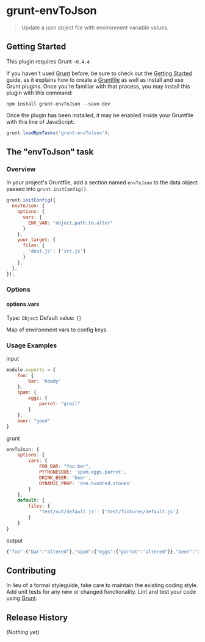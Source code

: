 # grunt-envToJson

> Update a json object file with environment variable values.

## Getting Started
This plugin requires Grunt `~0.4.4`

If you haven't used [Grunt](http://gruntjs.com/) before, be sure to check out the [Getting Started](http://gruntjs.com/getting-started) guide, as it explains how to create a [Gruntfile](http://gruntjs.com/sample-gruntfile) as well as install and use Grunt plugins. Once you're familiar with that process, you may install this plugin with this command:

```shell
npm install grunt-envToJson --save-dev
```

Once the plugin has been installed, it may be enabled inside your Gruntfile with this line of JavaScript:

```js
grunt.loadNpmTasks('grunt-envToJson');
```

## The "envToJson" task

### Overview
In your project's Gruntfile, add a section named `envToJson` to the data object passed into `grunt.initConfig()`.

```js
grunt.initConfig({
  envToJson: {
    options: {
      vars: {
        ENV_VAR: "object.path.to.alter"
      }
    },
    your_target: {
      files: {
        'dest.js': ['src.js']
      }
    },
  },
});
```

### Options

#### options.vars
Type: `Object`
Default value: `{}`

Map of environment vars to config keys.


### Usage Examples

input
```js
module.exports = {
    foo: {
        bar: 'howdy'
    },
    spam: {
        eggs: {
            parrot: "grail"
        }
    },
    beer: "good"
}
```

grunt
```js
envToJson: {
    options: {
        vars: {
            FOO_BAR: "foo.bar",
            PYTHONESQUE: 'spam.eggs.parrot',
            DRINK_BEER: 'beer',
            DYNAMIC_PROP: 'one.hundred.stones'
        }
    },
    default: {
        files: {
            'test/out/default.js': ['test/fixtures/default.js']
        }
    }
}
```

output
```js
{"foo":{"bar":"altered"},"spam":{"eggs":{"parrot":"altered"}},"beer":"altered","one":{"hundred":{"stones":"newProp"}}}
```


## Contributing
In lieu of a formal styleguide, take care to maintain the existing coding style. Add unit tests for any new or changed functionality. Lint and test your code using [Grunt](http://gruntjs.com/).

## Release History
_(Nothing yet)_
